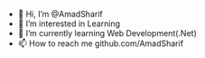 - 👋 Hi, I’m @AmadSharif
- 👀 I’m interested in Learning 
- 🌱 I’m currently learning Web Development(.Net)
- 📫 How to reach me github.com/AmadSharif

<!---
AmadSharif/AmadSharif is a ✨ special ✨ repository because its `README.md` (this file) appears on your GitHub profile.
You can click the Preview link to take a look at your changes.
--->
